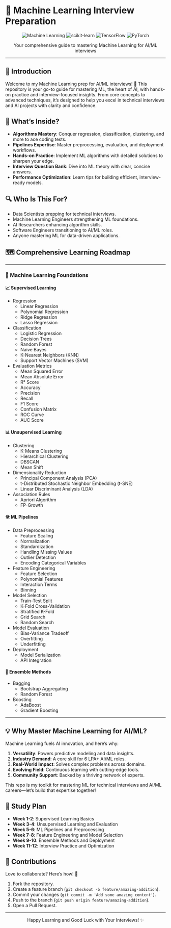 # 🤖 Machine Learning Interview Preparation

<div align="center">
  <img src="https://img.shields.io/badge/Machine%20Learning-FF6F61?style=for-the-badge&logo=scikit-learn&logoColor=white" alt="Machine Learning" />
  <img src="https://img.shields.io/badge/scikit--learn-F7931E?style=for-the-badge&logo=scikit-learn&logoColor=white" alt="scikit-learn" />
  <img src="https://img.shields.io/badge/TensorFlow-FF6F61?style=for-the-badge&logo=tensorflow&logoColor=white" alt="TensorFlow" />
  <img src="https://img.shields.io/badge/PyTorch-EE4C2C?style=for-the-badge&logo=pytorch&logoColor=white" alt="PyTorch" />
</div>

<p align="center">Your comprehensive guide to mastering Machine Learning for AI/ML interviews</p>

---

## 📖 Introduction

Welcome to my Machine Learning prep for AI/ML interviews! 🚀 This repository is your go-to guide for mastering ML, the heart of AI, with hands-on practice and interview-focused insights. From core concepts to advanced techniques, it’s designed to help you excel in technical interviews and AI projects with clarity and confidence.

## 🌟 What’s Inside?

- **Algorithms Mastery**: Conquer regression, classification, clustering, and more to ace coding tests.
- **Pipelines Expertise**: Master preprocessing, evaluation, and deployment workflows.
- **Hands-on Practice**: Implement ML algorithms with detailed solutions to sharpen your edge.
- **Interview Question Bank**: Dive into ML theory with clear, concise answers.
- **Performance Optimization**: Learn tips for building efficient, interview-ready models.

## 🔍 Who Is This For?

- Data Scientists prepping for technical interviews.
- Machine Learning Engineers strengthening ML foundations.
- AI Researchers enhancing algorithm skills.
- Software Engineers transitioning to AI/ML roles.
- Anyone mastering ML for data-driven applications.

## 🗺️ Comprehensive Learning Roadmap

---

### 🤖 Machine Learning Foundations

#### 📈 Supervised Learning
- Regression
  - Linear Regression
  - Polynomial Regression
  - Ridge Regression
  - Lasso Regression
- Classification
  - Logistic Regression
  - Decision Trees
  - Random Forest
  - Naive Bayes
  - K-Nearest Neighbors (KNN)
  - Support Vector Machines (SVM)
- Evaluation Metrics
  - Mean Squared Error
  - Mean Absolute Error
  - R² Score
  - Accuracy
  - Precision
  - Recall
  - F1 Score
  - Confusion Matrix
  - ROC Curve
  - AUC Score

#### 📊 Unsupervised Learning
- Clustering
  - K-Means Clustering
  - Hierarchical Clustering
  - DBSCAN
  - Mean Shift
- Dimensionality Reduction
  - Principal Component Analysis (PCA)
  - t-Distributed Stochastic Neighbor Embedding (t-SNE)
  - Linear Discriminant Analysis (LDA)
- Association Rules
  - Apriori Algorithm
  - FP-Growth

#### 🛠️ ML Pipelines
- Data Preprocessing
  - Feature Scaling
  - Normalization
  - Standardization
  - Handling Missing Values
  - Outlier Detection
  - Encoding Categorical Variables
- Feature Engineering
  - Feature Selection
  - Polynomial Features
  - Interaction Terms
  - Binning
- Model Selection
  - Train-Test Split
  - K-Fold Cross-Validation
  - Stratified K-Fold
  - Grid Search
  - Random Search
- Model Evaluation
  - Bias-Variance Tradeoff
  - Overfitting
  - Underfitting
- Deployment
  - Model Serialization
  - API Integration

#### 🎯 Ensemble Methods
- Bagging
  - Bootstrap Aggregating
  - Random Forest
- Boosting
  - AdaBoost
  - Gradient Boosting

---

## 💡 Why Master Machine Learning for AI/ML?

Machine Learning fuels AI innovation, and here’s why:
1. **Versatility**: Powers predictive modeling and data insights.
2. **Industry Demand**: A core skill for 6 LPA+ AI/ML roles.
3. **Real-World Impact**: Solves complex problems across domains.
4. **Evolving Field**: Continuous learning with cutting-edge tools.
5. **Community Support**: Backed by a thriving network of experts.

This repo is my toolkit for mastering ML for technical interviews and AI/ML careers—let’s build that expertise together!

## 📆 Study Plan

- **Week 1-2**: Supervised Learning Basics
- **Week 3-4**: Unsupervised Learning and Evaluation
- **Week 5-6**: ML Pipelines and Preprocessing
- **Week 7-8**: Feature Engineering and Model Selection
- **Week 9-10**: Ensemble Methods and Deployment
- **Week 11-12**: Interview Practice and Optimization

## 🤝 Contributions

Love to collaborate? Here’s how! 🌟
1. Fork the repository.
2. Create a feature branch (`git checkout -b feature/amazing-addition`).
3. Commit your changes (`git commit -m 'Add some amazing content'`).
4. Push to the branch (`git push origin feature/amazing-addition`).
5. Open a Pull Request.

---

<div align="center">
  <p>Happy Learning and Good Luck with Your Interviews! ✨</p>
</div>